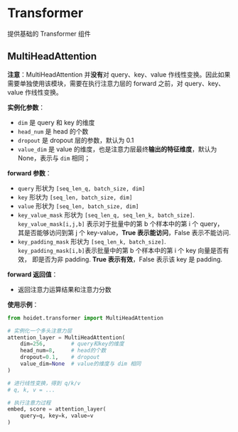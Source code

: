 # Transformer

提供基础的 Transformer 组件

## MultiHeadAttention

**注意**：MultiHeadAttention 并**没有**对 query、key、value 作线性变换。因此如果需要单独使用该模块，需要在执行注意力层的 forward 
之前，对 query、key、value 作线性变换。

**实例化参数**：

- `dim` 是 query 和 key 的维度
- `head_num` 是 head 的个数
- `dropout` 是 dropout 层的参数，默认为 0.1
- `value_dim` 是 value 的维度，也是注意力层最终**输出的特征维度**，默认为 None，表示与 `dim` 相同；

**forward 参数**：

- `query` 形状为 `[seq_len_q, batch_size, dim]`
- `key` 形状为 `[seq_len, batch_size, dim]`
- `value` 形状为 `[seq_len, batch_size, dim]`
- `key_value_mask` 形状为 `[seq_len_q, seq_len_k, batch_size]`. `key_value_mask[i,j,b]` 表示对于批量中的第 b 个样本中的第 i 个 query， 
其是否能够访问到第 j 个 key-value，**True 表示能访问**，False 表示不能访问.
- `key_padding_mask` 形状为 `[seq_len_k, batch_size]`. `key_padding_mask[i,b]`表示批量中的第 b 个样本中的第 i 个 key 向量是否有效，
即是否为非 padding. **True 表示有效**，False 表示该 key 是 padding.

**forward 返回值**：

- 返回注意力运算结果和注意力分数

**使用示例**：

```Python
from hoidet.transformer import MultiHeadAttention

# 实例化一个多头注意力层
attention_layer = MultiHeadAttention(
    dim=256,        # query和key的维度
    head_num=8,     # head的个数
    dropout=0.1,    # dropout
    value_dim=None  # value的维度与 dim 相同
)

# 进行线性变换，得到 q/k/v
# q, k, v = ...

# 执行注意力过程
embed, score = attention_layer(
    query=q, key=k, value=v
)
```


